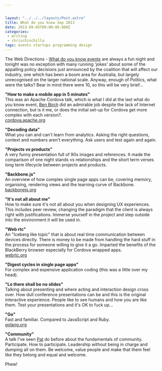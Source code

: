 ```yaml
---


layout: "../../../layouts/Post.astro"
title: What do you know Sep 2013
date: 2013-09-05T00:00:00.000Z
categories:
 - writing
 - chrischinchilla
tags: events startups programming design
---
```


The Web Directions - <a href="https://wdyk-melb-sept13.eventbrite.com/" target="_blank">What do you know events</a> are always a fun night and tonight was no exception with many running 'jokes' about some of the appalling policy decisions just announced by the coalition that will affect our industry, one which has been a boom area for Australia, but largely unrecognised on the larger national scale. Anyway, enough of Politics, what were the talks? Bear in mind there were 10, so this will be very brief...

**"How to make a mobile app in 5 minutes"**<br />This was an Apache Cordova talk, which is what I did at the last what do you know event, <a href="https://au.linkedin.com/in/bbirch" target="_blank">Ben Birch</a> did an admirable job despite the lack of Internet connection, but is it me, or does the initial set-up for Cordova get more complex with each version?.<br /><a href="https://cordova.apache.org/" target="_blank">cordova.apache.org</a>

**"Decoding data"**<br />What you can and can't learn from analytics. Asking the right questions, context and numbers aren't everything. Ask users and test again and again.

**"Projects vs products"**<br />A very funny presentation full of 90s images and references. It made the comparison of one night stands vs relationships and the short term verses long term lifecycle between projects and products.

**"Backbone.js"**<br />An overview of how complex single page apps can be, covering memory, organising,  rendering views and the learning curve of Backbone.<br /><a href="https://backbonejs.org/" target="_blank">backbonejs.org</a>

**"It's not all about me"**<br />How to make sure it's not all about you when designing UX experiences. This includes peer review, changing the paradigm that the client is always right with justifications. Immerse yourself in the project and step outside into the environment it will be used in.

**"Web rtc"**<br />An "Iceberg like topic" that is about real time communication between devices directly. There is money to be made from handling the hard stuff in the process for someone willing to give it a go. Imparted the benefits of the BlackBerry browser especially for Cordova wrapped apps.<br /><a href="https://www.webrtc.org/" target="_blank">webrtc.org</a>

**"Digest cycles in single page apps"**<br />For complex and expensive application coding (this was a little over my head).

**"Lo there shall be no slides"**<br />Talking about presenting and where acting and interaction design cross over. How dull conference presentations can be and this is the original interactive experience. People like to see humans and how you are like them. Test your presentations and it's OK to fuck up...

**"Go"**<br />Fast and familiar. Compared to JavaScript and Ruby.<br /><a href="https://golang.org" target="_blank">golang.org</a>

**"Community"**<br />A talk I've seen <a href="https://twitter.com/pat" target="_blank">Pat</a> do before about the fundamentals of community. Participate. How to participate. Leadership without being in charge and dumping all on them. Be welcome, value people and make that them feel like they belong and equal and welcome.

Phew!
